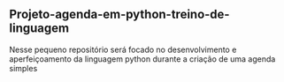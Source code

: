 ## Projeto-agenda-em-python-treino-de-linguagem

Nesse pequeno repositório será focado no desenvolvimento e aperfeiçoamento da linguagem python durante a criação de uma agenda simples
